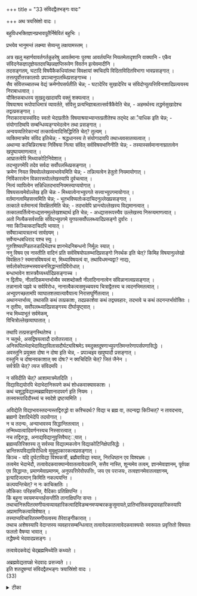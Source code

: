 +++
title = "33 संविदद्वैतभङ्गः वादः"

+++
अथ त्रयस्रिंशो वादः ।  
  
बहुविधभक्तिज्ञानप्रभावपूतैर्निषेवितं बहुभिः ।  
  
प्रभयेव भानुमन्तं लक्ष्म्या सेव्यन्तु लक्षयामस्तम् ।  
  
अत्र खलु महार्णवावर्तगर्तकुहरेषु आवर्तमानाः पुरुषा आवर्तयन्ति नियतमेतादृशानि वाक्यानि - एकैव संविदनेकज्ञातृज्ञेयतदवच्छिन्नज्ञप्तिरूपेण विवर्तन इत्येवमादीनि ।  
 तदसङ्गतम्, घटादि विषयैकैकधियांतथा विवक्षायां क्वचिदपि विदिताविदितविभागा भावप्रसङ्गात् ।  
 तत्तत्पूर्वोत्तरकालयोः प्रपञ्चानुपलब्धिप्रसङ्गाच्च ।  
सैव संवित्तच्चातच्च वेद्यं क्रमेणोपसर्पतीति चेन्न; - घटादेरिव सुखादेरिव च संविदोप्युत्पत्तिविनाशादिप्रत्ययस्य निराबाधत्वात् ।  
 यौक्तिकबाधस्य सुखदुःखादावपि वक्तुं शक्यत्वात् ।  
 विषयाश्रय रूपोपाधिमात्रं व्यावर्तते, संवित्तु प्रत्यभिज्ञाबलात्सर्वत्रैकैवेति चेन्न, - अहमर्थस्य तद्धर्मसुखादेश्च तद्वत्प्रसङ्गात् ।  
 निराकारायास्संविदः स्वतो भेदाप्रतीतेः विषयाश्रयाभ्यान्तत्प्रतीतेश्च तद्भेद आैपाधिक इति चेन्न; - संयोगादिष्वपि सम्बन्धिव्यङ्ग्यभेदत्वेन तथा प्रसङ्गात् ।  
 अन्वयव्यतिरेकाभ्यां तत्कार्यत्वादिसिद्धिरिति चेत्? तुल्यम् ।  
 व्यक्तिमात्रमेव संविद इतिचेन्न; - श्रद्धधानस्य ते संयोगादावपि तथाध्यवसातव्यत्वात् ।  
 अथान्या काचिन्निराश्रया निर्विषया नित्या संवित् सर्वविषयभागिनीति चेन्न; - तस्यास्सर्वमानानाघ्रातत्वेन खपुष्पायमाणत्वात् ।  
 आघ्रातत्वेपि मिथ्याकोटिनिवेशात् ।  
 तदभ्युपगमेपि तदेव सर्वदा सर्वोपलब्धिप्रसङ्गात् ।  
 क्रमेण नियत विषयोल्लेखस्वभावेयमिति चेन्न; - तन्नित्यत्वेन हेतुतो नियमायोगात् ।  
 निर्विकारत्वेन विकाररूपोल्लेखस्यापि दुर्वचत्वात् ।  
 नित्यं व्यापित्वेन सन्निधितदभावनियमस्याप्ययोगात् ।  
 विषयसत्वमेवोल्लेख इति चेन्नः - मिथ्यात्वेनाभ्युपगते सत्त्वाभ्युपगमायोगात् ।  
 वर्तमानत्वमिहसत्त्वमिति चेन्न; - भूतभविष्यतोःकदाचिदनुल्लेखप्रसङ्गात् ।  
 तत्काले वर्तमानत्वं विवक्षितमिति चेन्न; - तदभावेपि भ्रान्त्योल्लेखस्य विद्यमानत्वात् ।  
तत्कालवर्तित्वेनाध्द्यसनमुल्लेखशब्दार्थ इति चेन्न; - अध्द्यासरूपस्यैव उल्लेखस्य निरूप्यमाणत्वात् ।  
 अतो नित्यैकसर्वसाक्षि संविदभ्युपगमे युगपत्सर्वोपलब्ध्यादिप्रसङ्गो दुर्वारः ।  
 नवा किञ्चित्कदाचिदपि भायात् ।  
 सर्वेषाञ्चायत्रलभ्यं सार्वज्ञ्यम् ।  
 सर्वेप्यन्धबधिराद यश्च स्युः ।  
 गुरुशिष्यपण्डितजडादिभेदश्च ज्ञानभेदनिबन्धनो निर्मूलः स्यात् ।  
 ननु विषय एव नास्तीति वादिनं प्रति सर्वविषयोपलम्भादिप्रसङ्गो निरर्थक इति चेत्? किमिह विषयानुल्लेखो विवक्षितः? स्वमात्रविषयत्वं वा, मिथ्याविषयत्वं वा, तथाविधमन्यद्वा? नाद्यः, सर्वलोकोपलम्भस्ववचनसिद्धान्तादिविरोधात् ।  
 बन्धाभावेन शास्त्रवैय्यर्थ्यादिप्रसङ्गाच्च ।  
 न द्वितीयः, नीलादिकमन्तर्भाव्यैव स्वशब्दोक्तौ नीलादिनानात्वेन संविन्नानात्वप्रसङ्गात् ।  
 तन्नानात्वे पह्नवे च सर्वविरोधः, नानात्वैकत्वसमुच्चयस्य चित्राद्वैतस्य च त्वदनभिमतत्वात् ।  
 अभ्युपगच्छतामपि व्याघातशतवात्यावैयात्य निरासघूर्णितत्वात् ।  
 अथानन्तर्भाव्य, तथासति कथं तत्प्रकाशः, तदप्रकाशेवा कथं तद्व्यवहारः, तदभावे च कथं तदनन्तर्भावोक्तिः ।  
 न तृतीयः, सर्वोपलब्ध्यादिप्रसङ्गस्य दीर्घायुष्ट्वात् ।  
 नच मिथ्याभूतं सर्वमेकम्,   
विचित्रोल्लेखव्याघातात् ।  
  
तथापि तत्प्रसङ्गस्थितेश्च ।  
 न चतुर्थः, असद्विषयत्वादौ दत्तोतरत्वात् ।  
 अनिरूपितभेदाभेदाविद्याविलासदौर्घट्यविश्रमेऽ स्मदुक्तदूषणाभ्युपगतिमन्तरेणापर्सपणासिद्धेः ।  
 अवस्तुनि प्रयुक्ता दोषा न दोषा इति चेन्न, - प्रपञ्चइव खपुष्पादौ प्रसङ्गात् ।  
 वस्तुनि च दोषानवकाशात् क्व दोषः? न क्वचिदिति चेत्? जितं जैनेन ।  
 सर्वत्रेति चेत्? त्यज संविदमपि ।  
  
न संविदीति चेत्? आशामात्रमेतदिति ।  
 विद्याविद्ययोरपि भेदाभेदानिरूपणे कथं शोधकवाक्यावकाशः ।  
कथं चशुद्धविद्यात्मब्रह्मविज्ञानादपवर्ग इति नियमः ।  
 तत्स्वरूपादिदौस्थ्यं च स्वदेशे द्रष्टव्यमिति ।  
  
अविद्येति विद्याभावस्तदन्यस्तद्विरुद्धो वा कश्चिदर्थः? विद्या च ब्रह्म वा, तदन्यद्वा किञ्चित्? न तावदभावः, ब्रह्मणो देशादिभेदेपि तदयोगात् ।  
 न च तदन्यः, अन्याभावस्य सिद्धान्तितत्वात् ।  
 तन्मिथ्यात्वादिवर्णनस्यच निस्सारत्वात् ।  
 नच तद्विरुद्धः, अनाद्यविद्यानुवृत्तिवैघट््यात् ।  
 ब्रह्मव्यतिरिक्तस्य तु सर्वस्या विद्यात्मकत्वेन विद्याकोटिनिक्षेपासिद्धेः ।  
 भ्रान्तिरूपविद्याविरोधित्वे मुमुक्षूपकारकत्वप्रसङ्गात् ।  
 किञ्च - यदि दुर्घटाविद्या विश्वकर्त्री, ब्रह्मैवाविद्या स्यात्, निरधिष्ठान एव विश्वभ्रमः ।  
 तत्वमेव भेदाभेदौ, तत्वावेदकवाक्यान्येवातत्वावेदकानि, सत्तैव नास्ति, शून्यमेव तत्वम्, ज्ञानमेवाज्ञानम्, पूर्वपक्ष एव सिद्धान्तः, प्रमाणमेवाप्रमाणम्, अनुपपत्तिरेवोपपत्तिः, जय एव पराजयः, तत्वज्ञानमेवातत्वज्ञानम्, इत्यादिजल्पान् किमिति नकल्पयन्ति ।  
 कल्पयन्तिचेत्? न नः काचित्क्षतिः ।  
 लौकिकाः परिहसन्ति, वैदिकाः प्रतिक्षिपन्ति ।  
 किं बहुना स्वयमप्यन्तर्हसन्तीति तानाक्षिपन्ति सन्तः ।  
 तथाचानिरूपितरमणीयत्वव्यावहारिकत्वादिविडम्बनमप्यम्बरककुसुमायते,प्रातिभासिकवद्व्यावहारिकस्यापि अप्रामाणिकत्वाविशेषात् ।  
 तस्याप्यविचारितरमणीयत्वस्य तैरेवाङ्गीकारात् ।  
तथाच अशेषस्यापि वेदान्तस्य व्यवहारसम्बन्धित्वात् तत्वावेदकातत्वावेदकवाक्ययोः स्वरूपतः प्रवृत्तितो विषयतः फलतो वैषम्या भावात् ।  
 तद्धैषम्ये भेदवादप्रसङ्गः ।  
  
तत्वावेदकवेद्यं चेद्ब्रह्ममिथ्येति कथ्यते ।  
  
अब्रह्मवेद्यतापक्षे भेदवादः प्रसज्यते ।।  
इति शतदूषण्यां संविदद्वैतभङ्गः त्रयास्रिंशो वादः ।  
 (33)

<details><summary>टीका</summary>

ननु चोरस्थाणुरित्यत्र स्थाणुत्व बोधाच्चोरत्वाभावानुमान मित्ययुक्तं । ज्ञानत्वेनोत्पाद विनाशा योगादिति पूर्वार्ध सङ्गत्या वादार्थं संगृह्णातिः - बहुविधेति। भक्तिरूपाणि ज्ञानानि तेषां प्रभावैः पूताः नष्टपूर्वोंत्तराधाः प्रथयेत्यनेन भास्करस्य प्रभा यथेति प्रमाणसिद्धो नित्ययोगोऽभिप्रेतः ।लक्ष्म्या सेन्यमिति पाठस्सम्यक् । लक्ष्मीसेव्यमिति पाठो तु प्रभयेत्यनन्तरं सेव्यमित्यध्याहार्यः । अत्र बहुविधेति ज्ञानभेद प्रतिपादनासता (वादार्थस्सूचितः ।एकैवेति। संविदैक्यमेवास्मिन्वादे निरसनीयमिति संविद्विवर्तानुवाद एव कार्यः । प्रसङ्गात् ज्ञात्राद्यनुवादः ।घटादीति। यद्येकं देवदत्तस्य घटविषयकं ज्ञानं निरुक्तरूपं तदा तस्मिन् ज्ञाने जाते तत्परिणामत्वा कृत्स्नस्यापि सर्वापि ज्ञप्तिर्देवदत्तस्यैवेति तं प्रति विदिता विदित विभागो न स्यादविदितार्था भावात् तथा यज्ञदत्तादीनां ज्ञानस्यैवा भावातान् प्रति सर्वस्याविदितत्वादपि विदिताविदित विभागो न स्यादेव । यदि चैकं यज्ञदत्तस्य ज्ञानं तदाप्यवं प्रसङ्ग इत्यर्थः । दूषणान्तरमाहःततदिति। यदैकस्य ज्ञानं निरुक्तरूपं तदातत्पूर्वोत्तर कालयोग्यस्या भावेन प्रपञ्चानुपलब्धि प्रसङ्ग इत्यर्थः । नित्ये घटसंविदवे सामग्रीक्रमातत्तत्प्रमातृभिस्तद्विषयैस्संबधअयते क्रमेणेति न विदिताविदित विभागाभाव प्रसङ्गः । नापि पूर्वोत्तर कालयोः प्रपञ्चानुपलभ्य प्रसङ्ग इति शङ्कते सैवेति । घट संविदे वेत्यर्थः ।अतच्च वेद्यमिति। घटातिरिक्तं वेद्यमित्यर्थः । अतच्चवेद्यमिति घटातिरिक्तं वेद्यमित्यर्थः । तच्च वेद्यमिति क्वचित्पाठः । तत्तद्वेद्यमित्यर्थः । संविदोप्यत्यत्ति विनाशादि प्रत्ययवन्निर्बाध इति संविदैक्यमयुक्तमिति परिहरतिःघटादिरिवेति। विनाशादित्यादिपदेन भेदोगृह्यते । ननु संविन्नोत्पद्यते संवित्वाद्यन्नैवं यथा घट इत्यनुमानेन लाघव सहकृतेन बादा इत्यत्राहःयौक्तिकेति। सुखादावपि सुखत्वादि हेतोर्लाघव सहकृतस्य सत्वादुत्पत्यादि बाधप्रसङ्गादिति भावः । ननु संविद्भेद प्रतीतिर्लाघव सहकृत बुद्धयैव बाध्यते न चैवं सुखदुःखादावपि तथा प्रसङ्गः । तत्रान्यथा सिद्ध भेदेप्रतीत्यानु गतबुद्धेर्जाति विषयत्व कल्पनात्संविद्भेद प्रतीतिस्तु विषयाश्रयरूपोपाधि विषयतयान्यथा सिद्धां सुखदुःखाभेद प्रतीतिरन्यथा सिद्धैव । तस्माल्लाधव सहकृतानुगत प्रत्ययस्य सत्वादन्यथा सिद्धेरयोग्याया भेदप्रतीतेर्न संविद्भेदसाधकत्वमित्युत्पत्यादि भेद प्रत्ययाश्च बाधित इति शङ्कतेः - विषयाश्रयेति । व्यावर्तत इति। भिन्नतया ज्ञायत इत्यर्थः । यद्येवमहमर्थादेरप्येक त्वमहमर्थाद्वेद प्रतीतेश्शरीर भेदविषयत्वं सुखदुःखादि भेद प्रतीतेश्चा श्रयभेद विषयत्वमिति साध्यादिचैकाश्रय सुखदुःखादि प्रतीतिरनन्यथा सिद्धेत्युच्येत तदैकाश्रयैकविषय संविद्भेद प्रतीतिरप्यन्यया सिद्धेत्युच्येत तदैकाश्रयैकविषय संविद्भेद प्रतीतिरप्यन्यथासिद्धैवेति तुल्यमित्यभि प्रायेण परिहरतिः - नेति । उत्पत्ति विनाशादि प्रत्ययस्य च च बाध इत्यपि ध्येयं । ननु यथा घटपत्योः स्वरूपमात्राद्भेदः प्रतीयते तथा संवित्स्वरूप प्रतीतिमात्रात्संविद्भेदः प्रतीयते किन्तु विषयाश्रयान्यतर प्रतीतौ सत्यामेव । ततश्च संविद्भेद आैपाधिकः । उपाधिमन्तरेणाविभाव्य मानत्वादाकार भेदवदित्यभिप्रायेण शङ्कतेः - निराकाराया इति। आदिपदेनेच्छाद्वेषादि सङ्गृहः । कारणान्वय व्यतिरेकानु विधानात्संयोगादेः कार्यत्वं नानात्वं चेत्या शंक्य तुल्यत्वेन परिहरतिःअन्वयेति।व्यक्तिमात्रमिति। अभिव्यक्तिमात्र मित्यर्थः ।श्रद्धधानस्येति। उपदेशमात्रेणाभि व्यक्तिमभ्युपगच्छत इत्यर्थः । ननूत्पत्यादि योगितयान्तः करणवृत्तिरेव प्रतीयते न तस्याभेदं ब्रूमः । किन्तु तदन्यस्य स्वतो निर्विषयायस्संविद एवाभेदं ब्रूमः इति शङ्कतेःतथान्या काचिदिति । तस्या इति। प्रमाणा भावादिति भावः ।आघ्रातत्वेऽपीति। दृश्यत्वादिति भावः । ननु ब्रह्मस्वरूपस्य स्वप्रकाशत्वं सिद्धान्तेऽपीष्यत एव । तस्यैव ब्रह्मप्रकाशस्य संविद्रूपता कल्प्यतां लाघवात् । न चानादिर ज्ञानस्य निवृत्ति स्यादिति वाच्यं । अज्ञाननिवृत्त्यर्थमन्तः करणवृत्त्यङ्गीकारादित्याशंक्य ब्रह्म स्वरूपस्य स्वप्रकाशत्वेपि तस्य विषय प्रकाशत्वा संभवात् । अन्यथा घटादेस्सर्वदा प्रकाशापत्तिरित्याहःतदभ्युपगमेऽपीति । तदेवेति। अयं घट इति प्रकाशवर्तमान काल इवेत्यर्थः । ननु तत्तत्सामग्रयधीन तत्तत्प्रत्युपरागे सत्येव विषय प्रकाशरूपत्वमभ्युपगम्यत इति न सर्वदा सर्वोपलब्धि प्रसङ्ग इति शङ्कतेःक्रमेणेति। किमुल्लेखन संविदभिन्न मुतभिन्नमिति विकल्पमभि प्रेत्याद्यं दूषयतिः - नित्यत्वेनेति। द्वितीयेऽपि किमुल्लेखः संविदः परिणामः उत विषय सन्निधिः यद्वा विषय सत्वमेवेति विकल्पमभि प्रेत्याद्यं दूषयतिः - निर्विकारत्वेनेति।द्वितीय आहः - नित्यत्वादित्वेनेति। सर्वदा प्रकाश प्रसङ्गो दुर्वार इत्यर्थः । तृतीयं शङ्कतेः - विषयसत्वमेवेति ।सत्वंपारमार्थिकत्वं उत स स्वरूपत्वमिति विकल्पे आद्य आहःमिथ्यात्वेनेति। द्वितीयमुपक्षिपतिःवर्तमानत्वमितिकिं विषयस्य ज्ञानकाले वर्तमानत्वं विवक्षितमुत स्वकाले नाद्य 
इत्याहःभूत भविष्यतोरिति। द्वितीयं शंकतेःतत्काल इति। स्वस्वकाल इत्यर्थः ।तदभावेऽपीति। अनिर्वचनीयोत्पत्त्यभावेऽपि परोक्षभ्रान्त्युल्लेखस्य विद्यमानत्वादित्यर्थः । विषयीकरणमेवोल्लेख इति शङ्कतेःतत्कालेति। अध्यवसानं - विषयीकरणमित्यर्थः ।न वेति। बाधकावैकल्प्येऽपि कदाचिद थाने भानमेव न स्यादित्यर्थः ।सर्वेषां चेति। ज्ञानार्थ प्रवृत्तिर्लोक वेदयौर्नस्यादिति भावः ।सर्वेऽपीति। इति वैकल्य प्रयुक्तकार्या भावादिति भावः ।गुरुशिष्येति। ज्ञान भेदा धीन किंचित्ज्ञत्व बहुज्ञत्वरूप वैषम्यादिति भावः ।निरर्थक इति। विषय एव नास्तीति वादिनं प्रति सर्व विषयोपलम्भ प्रसञ्जनं वाक्यं रवपुष्पसौरभ्यापादक वाक्यवदर्थ शून्यमित्यर्थः।किमिहेति। विषय एव नास्तीति वाक्य इत्यर्थः । विषयानुल्लेखः - निर्विषयत्वमित्यर्थः ।तथा विधमिति। अनुपपन्नतैकवेषमित्यर्थः । स्वमात्र विषयत्वं । नाम किं विषयतया नीलविशिष्ट स्वमात्रविषयत्वं पीतविशिष्ट स्वमात्रविषयत्वं तथा शुक्ल विशिष्ट स्वमात्र विषयत्वादिकं विवक्षितं किं वा संविन्मात्र विषयत्वमेव नाद्य इत्याहःनीलादिकमिति । अन्तर्भाव्येति। संविदं प्रति विशेषण तया विषयीकृत्येत्यर्थः ।नीलादि नानात्वे नेति। नीलविशिष्ट स्वमात्र विषयायाः पीतविशिष्टस्यमात्र विषय संविदभेदायोगा योगात्संविन्नानात्वं सिद्धयेदित्यर्थः । ननु नीलपीतादिकं सर्वमेकमेव वाऽतो नील विशिष्टस्वमात्रविषयायास्संविदः पीत विशिष्ट स्वमात्र विषयसंविद भेदो युज्यत इति शङ्कामनूद्य दूषयतिःतन्नानात्व इति। ननु नीलादीनामेकत्वं नानात्वं चेति संविदैक्यं नानात्व प्रतीतिश्चोपपद्यत इत्यत्राहःनानात्वेकत्वे इति। ननु कथं समुच्चयानङ्गीकारः । अद्वैतं ह्यङ्गीकृतं । तद्भेदेय चित्राद्वैत मित्यत्राहःचित्रेति। ननु कथमनभ्युपगमः । स्वगीष्ठीमध्यभ्युपगमस्यैव स्वाभ्युपगमत्वादित्यत्राहःअभ्युपगच्छतामपीति। नानात्वैकत्वयोरेकत्रा संभवादन्यथा सत्यत्वमिथ्यात्वयोरपि समुच्चयादि प्रसङ्गादिति भावः । रासः शब्दः । संविन्मात्र विषत्वमेव स्वमात्र विषयत्वमिति द्वितीयं कल्पमुत्थाप यतिः - अथेति । तथा सतीति। नीलादीनां प्रकाशो न स्यादित्यर्थः ।तदभावे चेति। नीलादि व्यवहारा भावे कथं नीलाद्यनन्तर्भावोक्तिः । तदुक्तेरेव नीलादि व्यवहारत्वादिति भावः ।सर्वेति। सर्वेषां मिथ्यात्वाविशेषादिति भावः आदि पदेन ज्ञाताज्ञातत्वादि सङ्ग्रहः । ननु मिथ्यार्थस्यैक्यमिति कथं सर्वशब्दार्थ इत्यत्राहः - न चेति । तथापीति। सर्वशब्दस्या शेषपरत्वात् ज्ञाताज्ञातविभागो न स्यादिति भावः ।असद्विषयत्वादाविति। किं प्रतीयमानस्य घटादेरसत्वं विवक्षितं उत प्रतीतेः रवपुष्पादिविषयत्वं नोभयमित्याहः - दत्तोत्तरत्वादिति। सिद्धान्तविरोधात् घटादीनां निस्वरूपत्वानभ्युपगमाद्बन्धा भावेन शास्त्र वैयर्थ्यादाद्यो न युक्तः । सुखादि प्रत्यक्षविरोधात्सर्वोप लब्धि प्रसङ्गस्य दीर्घायुष्ट्राच्च द्वितीयोप्ययुक्त इत्यर्थः । नन्वस्तु नीलादि विशिष्ट स्वमात्रविषयत्वमेवेति पक्षः । न चैवं सति संविद्भेद प्रसङ्गः । नीलादीनां भिन्नाभिन्नत्वे ना भेदमादाय संविदैक्योपपत्तेः । न च भेदा भेदयोर्विरोधादेकत्रा सम्भवः । अविद्याविलासत्वेन मिथ्याभूतयोर्दुर्निरूपत्व भावयोदौर्घप्यस्यैकलंकारत्वादित्याशङ्कामनूद्य दूषयतिः - अनिरूपितेति। अनिरूपितत्वं निरूपणायोग्यत्वं । निरूपितो यो भेदा भेदरूपाविद्याविलासस्तद्दौर्धप्यस्या दोषत्व पर्यवसान इत्यर्थः । दौर्घट्यांगीकारोस्मदुक्त दूषण ग्रासाधीन इति दोषास्तदवस्था इत्याहः - अस्मदुक्तेति। ननु त्वदुक्तदोषाः पारमार्थिकत्व विरोधिनो न तु विद्यमानत्वस्य तथा च तदङ्गीकारो न दोषायेति शङ्कतेः - अवस्तुनीति । प्रपञ्च इति। प्रपञ्चे या त्वया व्यवस्थांङ्गीक्रियते । तद्विपरीत व्यवस्थायां त्वदुद्भाविता दोषा न दोषास्युस्तथेन्द्रिय सन्निकर्षाभावाद सतः प्रत्यक्षत्वं नास्तीत्य सत्यात्सत्यख्याति निरसनं चायुक्तं स्यादित्यर्थः । दोषो हि स्वरूपस्य विधातः क्वापि दोषो न स्यादिति दूषणान्तरमाहः - वस्तु निचेति। सर्वत्र दोष एव मास्तु किन्नश्च्छिन्नमिति शङ्कतेः - न क्वचिदिति। स्यदस्तीत्यादिना जैनावस्तुमात्रे नैकान्त्यमभ्युपगच्छन्ति । तन्मतमेवादुष्टं स्यादिति भावः ।सर्वत्रेति। दोष इति शेषः ।त्यजेति।संवित्स्वरूपस्यापि (+) लिधादोष स्यादित्यर्थः । ननु संविद्यतिरिक्ते । दोषा न संविदिति शङ्कतेः - न संविदिति । आशामात्रमिति। संविद्व्यतिरिक्तस्या वस्तुत्वादवस्तुनि च दोषाभावस्य त्वयैवोक्तत्वादिदानींसंविदतिरिक्ते दोष इत्युक्तेऽविरुद्धत्वान्न स्वाभिलषितार्थ सिद्धिरित्यर्थः । दूषणान्तरमाहः - विद्याविद्ययोरिति।अनिरूपणमविरोधः । नीलादीनां भेदाभेदयोरनिरूपण वद्विद्याविद्ययोः भेदा भेदयोरनिरूपणादनृतजड परिच्छिन्न व्यावृत्ति बोधकसत्यादि वाक्यस्य तत्वावेदकत्वं न स्यादित्यर्थः ।कथञ्चेति। मिथ्यावस्त्वविषय शुद्धा या विद्या तत्स्वरूपं यद्ब्रह्म ज्ञानं तस्य शुद्ध ज्ञानापेक्ष या भिन्ना भिन्नतया शुद्ध ज्ञानादेवापवर्ग इति कुतो नियम इत्यर्थः । किं चाविद्या स्वरूपे हि सिद्धे तद्विलास भेदादयो दौर्घट्यं न दोषायेत्यपि वक्तुं शक्येत सैव न सिद्धयतीत्याहः - तत्स्वरूपादिति। अविद्याया दोषान्तरमाहः - अविद्येति । ब्रह्मविद्येति - समानाधिकरण समासः ।देशादीत्यिदि। ना कालो गृह्यते देश कालयोर्बहुत्वेऽपि व्यापकत्वान्नित्यत्वाच्च क्वापि देशे काले वा तदभावायोगादित्यर्थः ।अन्याभावस्येति। ब्रह्मव्यतिरिक्तस्या सत्वेन विद्यान्याविद्येति वक्तुं न शक्यते इत्यर्थः । ननु वयं ब्रह्म व्यतिरिक्तस्य स्वरूपेण शून्यत्वं ब्रह्मत्वं किन्तु मिथ्यात्वमित्यत्राहःमिथ्यात्वादिति। मिथ्यात्वस्य 
शून्यतातिरिक्तस्य निरासात्तत्साधने शून्यतायामेव पर्यवस्यतीति भावः । आदि पदेन व्यावहारिकत्वं गृह्यते । अनादित्व वैघप्यादनुवृत्ति वैघट्यादित्यर्थः । एवं विद्यायाः ब्रह्म स्वरूपत्व पक्षे दूषणमभिधाय ब्रह्मातिरिक्तपक्षे दोषमाहः - ब्रह्म व्यतिरिक्तस्येति। एवं ब्रह्मातिरिक्त विद्या पक्षेऽपि तदन्यतदभाव तद्विरोधि रूप विकल्पमभिप्रेत्य त्रयाणां साधारणं दोषमभिधाय विरोधिपक्षे प्रातस्विकं दोषमाहः - भ्रान्तीति । रूपेति। ब्रह्मस्वरूपातिरिक्तस्य कृत्स्नस्यापि मिथ्याविषयतया भ्रान्तिरूपत्वादिति भावः । किञ्च यदि दुर्घटत्वमपि विद्याया न दोष तर्ह्य विद्यां ब्रह्मैकस्तु न च ज्ञान निवर्त्याया अविद्याया ब्रह्म भावानुपपत्तिर्नापि ब्रह्मण एव दोषत्वेन तदतिरिक्ताधिष्ठाना भावादध्यासानुपपत्तिः दौर्घट्यस्या दोषत्वादे वेत्याहः - किञ्चेति । नन्वेवं दुर्घटत्वादिभिस्तैरनेकान्त वादस्यैवा वलम्बने जयपराजयादि व्यवस्थाया अभावे भवद्भिस्ते कथ पराजिता भवेयुरिति तटस्था शङ्कामनुवदतिः - त्वमित्यादिना। दौर्घट्यस्य दोषत्वाभावादिति भावः । आदिशब्देन । पसिद्धान्तः । एवं सिद्धान्त दूषणान्येता दूषणानीति सङ्ग्रहः । न तन्निरसनेऽ स्माभिर्यतित व्यमित्याहः - न न इति। सद्भिः प्रतिक्षेप हेत्वन्तरमाहः - तथा चेति। अनिरूपितेति भाव प्रधानो निर्देशः । अनिरूपितत्वमेव रमणीयत्वं यस्यव्यावहारिकस्य तद्व्यवस्थायाश्च तेन व्यावहारिकत्वादिना यत्प्रलोभवं तदर्थशून्यमापद्यते दुर्घटस्यांगीकारादेव व्यावहारिकत्वं तद्व्यवस्थाश्च न सिद्धयन्तीत्यर्थः । ननु दुर्घटत्वेपि प्रामाणिकत्वादेव तत्सिद्धिरित्यत्राहः - प्राति भासिकवदिति। ततश्च तद्वैषम्यं न सिद्धयेदिति भावः । ननु कथं व्यावहारिकस्य प्रतिभासिकवद प्रामाणिकं कल्प्यमित्यत्राहः - तस्यापीति। अविचारित रमणीयत्वस्या प्रामाणिकत्व प्रयोजकत्वादिति भावः । फलितमाहःतथाचेति । व्यवहारसम्बन्धित्वादिति। व्यावहारिकत्वादित्यर्थः । फलतो वैशम्याभावादिति । तानाभिपन्ति सन्त इत्यनुषङ्गः । वैशम्यांगीकारे बन्धकमाह तद्वैशम्य इति । प्राति भासिकत्व व्यावहारिकत्वाभ्यां वैषम्यस्य वक्तुमशक्यत्वात्पारिमार्थिकत्वेनैव वैशम्यस्य वक्तव्यतया भेदवाद प्रसङ्ग इत्यर्थः । नन्वतत्वावेदकवाक्यमपारमार्थविषयं तत्वावेदक वाक्यं पारमार्थ विषयमिति विषयतो वैषम्यमस्त्येव तत्राह - तत्वावेदकेति।ब्रह्मतत्वावेदकेति ।यदि ब्रह्मतत्वावेदक वेद्य मित्युच्यते तदाक्योन्तरेण ब्रह्म मिथ्येत्युक्तं भवति । दृश्यत्वाद्यदि ब्रह्मव्यतिरिक्तस्य तत्वावेदक वेद्यत्वं तर्हि तत्वा वेदकवेद्यस्य पारमार्थिकत्वांगीकारादेव भेदवाद प्रसङ्ग इत्यर्थः ।।
वत्सकुल जलधिकौस्तुभनृसिंह गुरुसुतेन सिंहदेवेन कृतायां शतदूषणी टीकायां त्रयस्त्रिंशा वादस्समाप्तः ।।
</details>

